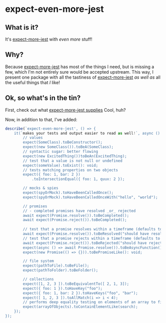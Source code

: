# expect-even-more-jest
## What is it?

It's [expect-more-jest](https://www.npmjs.com/package/expect-more-jest) with _even more_ stuff!

## Why?

Because [expect-more-jest](https://www.npmjs.com/package/expect-more-jest) has most of the things 
I need, but is missing a few, which I'm not entirely sure would be accepted upstream. This way, I 
present one package with all the tastiness of 
[expect-more-jest](https://www.npmjs.com/package/expect-more-jest) _as well as_ all the useful 
things that _I_ like!

## Ok, so what's in the tin?

First, check out what [expect-more-jest supplies](https://www.npmjs.com/package/expect-more-jest#-matchers)
Cool, huh?

Now, in addition to that, I've added:

```typescript
describe(`expect-even-more-jest', () => {
    it(`makes your tests and output easier to read as well!`, async () => {
        // values
        expect(SomeClass).toBeConstructor();
        expect(new SomeClass()).toBeA(SomeClass);
        // syntactic sugar: better flowing
        expect(new ExcitedThing())toBeAn(ExcitedThing);
        // test that a value is not null or undefined
        expect(someValue).toExist(): void;
        // tests matching properties on two objects
        expect({ foo: 1, bar: 2 })
            .toIntersectionEqual({ foo: 1, quux: 2 });

        // mocks & spies
        expect(spyOrMock).toHaveBeenCalledOnce();
        expect(spyOrMock).toHaveBeenCalledOnceWith("hello", "world");

        // promises
        // - completed promises have resolved _or_ rejected
        await expect(Promise.resolve()).toBeCompleted();
        await expect(Promise.reject()).toBeCompleted();
        
        // test that a promise resolves within a timeframe (defaults to 50 ms)
        await expect(Promise.resolve()).toBeResolved("should have resolved", 5000);
        // test that a promise rejects within a timeframe (defaults to 50 ms)
        await expect(Promise.reject()).toBeRejected("should have rejected", 123);
        expect(async () => await Promise.resolve()).toBeAsyncFunction();
        expect(new Promise(() => {})).toBePromiseLike(): void;

        // file system
        expect(pathToFile).toBeFile();
        expect(pathToFolder).toBeFolder();

        // collections
        expect([1, 2, 3 ]).toBeEquivalentTo([ 2, 1, 3]);
        expect({ foo: 1 }).toHaveKey("foo");
        expect({ foo: 1, bar: 2 }).toHaveKeys("foo", "bar");
        expect([ 1, 2, 3 ]).toAllMatch(i => i < 4);
        // performs deep equality testing on elements of an array to find the search object
        expect(arrayOfObjects).toContainElementLike(search);
    });
});
```
